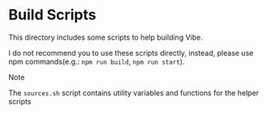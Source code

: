 # Build Scripts
This directory includes some scripts to help building Vibe.

I do not recommend you to use these scripts directly, instead, please use npm commands(e.g.: `npm run build`, `npm run start`).

> [!note]
> The `sources.sh` script contains utility variables and functions for the helper scripts
